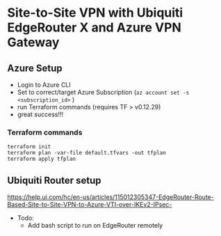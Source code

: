 # Site-to-Site VPN with Ubiquiti EdgeRouter X and Azure VPN Gateway

## Azure Setup
- Login to Azure CLI
- Set to correct/target Azure Subscription (```az account set -s <subscription_id>``` )
- run Terraform commands (requires TF > v0.12.29)
- great success!!!

### Terraform commands
```
terraform init
terraform plan -var-file default.tfvars -out tfplan
terraform apply tfplan
```

## Ubiquiti Router setup
https://help.ui.com/hc/en-us/articles/115012305347-EdgeRouter-Route-Based-Site-to-Site-VPN-to-Azure-VTI-over-IKEv2-IPsec-

- Todo:
    - Add bash script to run on EdgeRouter remotely